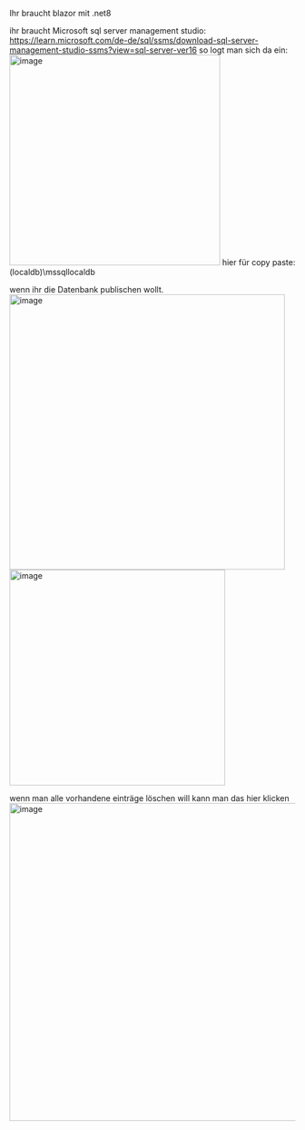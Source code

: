 Ihr braucht blazor mit .net8

ihr braucht Microsoft sql server management studio: https://learn.microsoft.com/de-de/sql/ssms/download-sql-server-management-studio-ssms?view=sql-server-ver16
so logt man sich da ein:
<img width="371" alt="image" src="https://github.com/Programming-Sockz/Bookanizer/assets/164316413/b0578d14-5ecf-41f5-9d18-74ec0b23632d">
hier für copy paste: (localdb)\mssqllocaldb




wenn ihr die Datenbank publischen wollt.
<img width="485" alt="image" src="https://github.com/Programming-Sockz/Bookanizer/assets/164316413/63eebeca-7ee8-4420-b993-7adcc397fa63">
<img width="380" alt="image" src="https://github.com/Programming-Sockz/Bookanizer/assets/164316413/2969a04b-f05c-4203-aa3c-a1de0b6e56fe">

wenn man alle vorhandene einträge löschen will kann man das hier klicken
<img width="560" alt="image" src="https://github.com/Programming-Sockz/Bookanizer/assets/164316413/de4d0857-b4a3-45f0-b593-c8ebfcb9a144">


